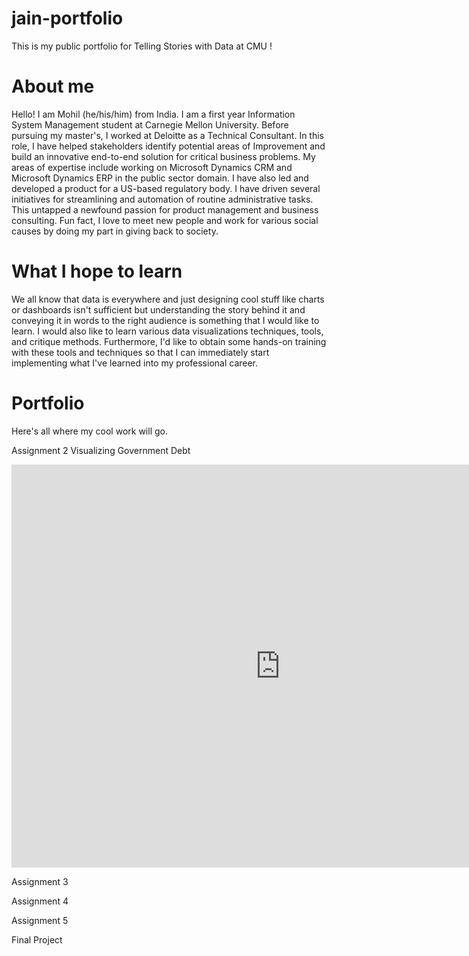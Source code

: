 # jain-portfolio
This is my public portfolio for Telling Stories with Data at CMU !

# About me

Hello! I am Mohil (he/his/him) from India. I am a first year Information System Management student at Carnegie Mellon University. Before pursuing my master's, 
I worked at Deloitte as a Technical Consultant. In this role, I have helped stakeholders identify potential areas of Improvement and build an innovative end-to-end solution for critical business problems. My areas of expertise include working on Microsoft Dynamics CRM and Microsoft Dynamics ERP in the public sector domain. I have also led and developed a product for a US-based regulatory body.  I have driven several initiatives for streamlining and automation of routine administrative tasks. This untapped a newfound passion for product management and business consulting. Fun fact, I love to meet new people and work for various social causes by doing my part in giving back to society.

# What I hope to learn
We all know that data is everywhere and just designing cool stuff like charts or dashboards isn't sufficient but understanding the story behind it and conveying it in words to the right audience is something that I would like to learn. I would also like to learn various data visualizations techniques, tools, and critique methods. Furthermore, I'd like to obtain some hands-on training with these tools and techniques so that I can immediately start implementing what I've learned into my professional career.


# Portfolio
Here's all where my cool work will go. 

Assignment 2 Visualizing Government Debt

<iframe src="https://data.oecd.org/chart/6vlD" width="860" height="645" style="border: 0" mozallowfullscreen="true" webkitallowfullscreen="true" allowfullscreen="true"><a href="https://data.oecd.org/chart/6vlD" target="_blank">OECD Chart: General government debt, Total, % of GDP, Annual, 2018</a></iframe>

<div class="flourish-embed flourish-chart" data-src="visualisation/7676036"><script src="https://public.flourish.studio/resources/embed.js"></script></div>

<div class="flourish-embed flourish-scatter" data-src="visualisation/7679214"><script src="https://public.flourish.studio/resources/embed.js"></script></div>

Assignment 3

Assignment 4

Assignment 5

Final Project

